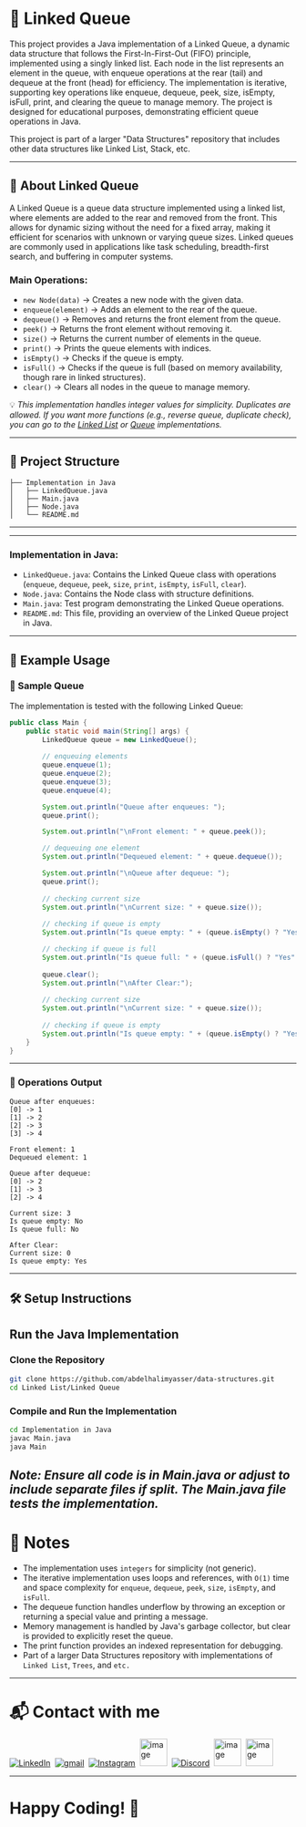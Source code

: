 # 🌟 Linked Queue

This project provides a Java implementation of a Linked Queue, a dynamic data structure that follows the First-In-First-Out (FIFO) principle, implemented using a singly linked list. Each node in the list represents an element in the queue, with enqueue operations at the rear (tail) and dequeue at the front (head) for efficiency. The implementation is iterative, supporting key operations like enqueue, dequeue, peek, size, isEmpty, isFull, print, and clearing the queue to manage memory. The project is designed for educational purposes, demonstrating efficient queue operations in Java.

This project is part of a larger "Data Structures" repository that includes other data structures like Linked List, Stack, etc.

---

## 📌 About Linked Queue

A Linked Queue is a queue data structure implemented using a linked list, where elements are added to the rear and removed from the front. This allows for dynamic sizing without the need for a fixed array, making it efficient for scenarios with unknown or varying queue sizes. Linked queues are commonly used in applications like task scheduling, breadth-first search, and buffering in computer systems.

### Main Operations:
- `new Node(data)` → Creates a new node with the given data.
- `enqueue(element)` → Adds an element to the rear of the queue.
- `dequeue()` → Removes and returns the front element from the queue.
- `peek()` → Returns the front element without removing it.
- `size()` → Returns the current number of elements in the queue.
- `print()` → Prints the queue elements with indices.
- `isEmpty()` → Checks if the queue is empty.
- `isFull()` → Checks if the queue is full (based on memory availability, though rare in linked structures).
- `clear()` → Clears all nodes in the queue to manage memory.

💡 *This implementation handles integer values for simplicity. Duplicates are allowed. If you want more functions (e.g., reverse queue, duplicate check), you can go to the [Linked List](https://github.com/abdelhalimyasser/Data-Structures/tree/main/Linked%20List/Linked%20List/Implementation%20of%20Linked%20List%20in%20Java) or [Queue](https://github.com/abdelhalimyasser/Data-Structures/tree/main/Queue/Implementation%20of%20Queue%20in%20Java) implementations.*

---

## 📂 Project Structure
```
├── Implementation in Java
│   ├── LinkedQueue.java
│   ├── Main.java
│   ├── Node.java
│   └── README.md
```
---
---

### Implementation in Java:
- `LinkedQueue.java`: Contains the Linked Queue class with operations (`enqueue`, `dequeue`, `peek`, `size`, `print`, `isEmpty`, `isFull`, `clear`).
- `Node.java`: Contains the Node class with structure definitions.
- `Main.java`: Test program demonstrating the Linked Queue operations.
- `README.md`: This file, providing an overview of the Linked Queue project in Java.

---

## 🧱 Example Usage

### 🌲 Sample Queue

The implementation is tested with the following Linked Queue:

```java
public class Main {
    public static void main(String[] args) {
        LinkedQueue queue = new LinkedQueue();
        
        // enqueuing elements
        queue.enqueue(1);
        queue.enqueue(2);
        queue.enqueue(3);
        queue.enqueue(4);

        System.out.println("Queue after enqueues: ");
        queue.print();

        System.out.println("\nFront element: " + queue.peek());

        // dequeuing one element
        System.out.println("Dequeued element: " + queue.dequeue());

        System.out.println("\nQueue after dequeue: ");
        queue.print();
        
        // checking current size
        System.out.println("\nCurrent size: " + queue.size());
        
        // checking if queue is empty
        System.out.println("Is queue empty: " + (queue.isEmpty() ? "Yes" : "No"));

        // checking if queue is full
        System.out.println("Is queue full: " + (queue.isFull() ? "Yes" : "No"));
        
        queue.clear();
        System.out.println("\nAfter Clear:");
        
        // checking current size
        System.out.println("\nCurrent size: " + queue.size());
        
        // checking if queue is empty
        System.out.println("Is queue empty: " + (queue.isEmpty() ? "Yes" : "No"));
    }
}
```
---
### 🔁 Operations Output
```
Queue after enqueues: 
[0] -> 1
[1] -> 2
[2] -> 3
[3] -> 4

Front element: 1
Dequeued element: 1

Queue after dequeue: 
[0] -> 2
[1] -> 3
[2] -> 4

Current size: 3
Is queue empty: No
Is queue full: No

After Clear:
Current size: 0
Is queue empty: Yes
```
---

## 🛠️ Setup Instructions
## Run the Java Implementation
### Clone the Repository
```bash
git clone https://github.com/abdelhalimyasser/data-structures.git
cd Linked List/Linked Queue
```

### Compile and Run the Implementation
```bash
cd Implementation in Java
javac Main.java
java Main
```
*Note: Ensure all code is in Main.java or adjust to include separate files if split. The Main.java file tests the implementation.*
---
# 🧾 Notes

- The implementation uses `integers` for simplicity (not generic).
- The iterative implementation uses loops and references, with `O(1)` time and space complexity for `enqueue`, `dequeue`, `peek`, `size`, `isEmpty`, and `isFull`.
- The dequeue function handles underflow by throwing an exception or returning a special value and printing a message.
- Memory management is handled by Java's garbage collector, but clear is provided to explicitly reset the queue.
- The print function provides an indexed representation for debugging.
- Part of a larger Data Structures repository with implementations of `Linked List`, `Trees`, and `etc.`
---

# 📬 Contact with me

<p align="left">
  <a href="https://linkedin.com/in/abdelhalimyasser"><img src="https://skillicons.dev/icons?i=linkedin" alt="LinkedIn" /></a>&nbsp;
  <a href="mailto:abdelhalimyasser88@gmail.com?subject=Collaboration&body=hi%2C%20abdelhalim%20-%20I%20want%20to%20collaborate%20with%20you%20in..."><img src="https://skillicons.dev/icons?i=gmail" alt="gmail" /></a>&nbsp;
  <a href="https://instagram.com/abdelhalim__yasser"><img src="https://skillicons.dev/icons?i=instagram" alt="Instagram" /></a>&nbsp;
  <a href="https://x.com/abdelhalimyass"><img width="48" height="48" alt="image" src="https://github.com/user-attachments/assets/e21830c6-ccff-4860-a839-02b817a519b8" alt="X" /></a>&nbsp;
  <a href="https://discord.com/abdelhalimyasser"><img src="https://skillicons.dev/icons?i=discord" alt="Discord" /></a>&nbsp;
  <a href="https://wechat.com/abdelhalimyasser"><img width="48" height="48" alt="image" src="https://github.com/user-attachments/assets/ac94c75c-1efe-4aff-aefc-e62a806f86e6" alt="Wechat" /></a>&nbsp;
  <a href="https://vk.com/abdelhalimyasser"><img width="48" height="48" alt="image" src="https://github.com/user-attachments/assets/c22a431c-b8b3-43de-a8a1-d2f20d55ad9c" alt="Vk" /></a>
</p>

---

# Happy Coding! 🚀
